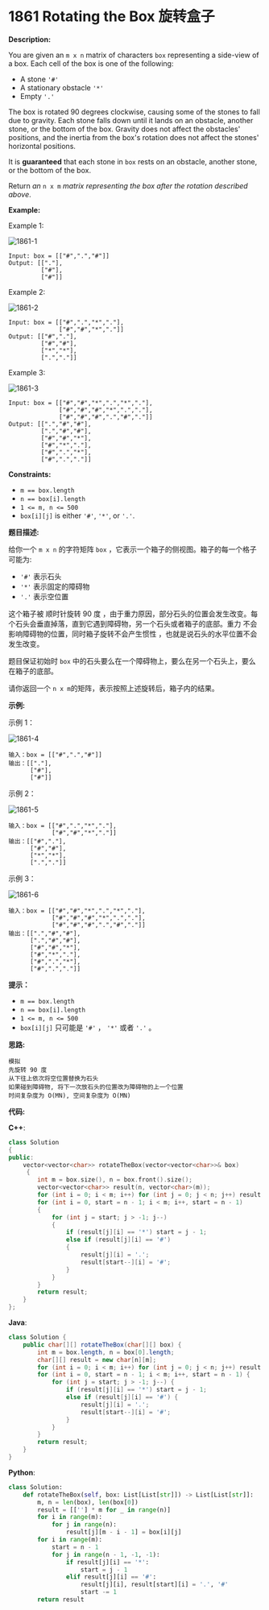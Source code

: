 # 1861 Rotating the Box 旋转盒子

__Description:__

You are given an `m x n` matrix of characters `box` representing a side-view of a box. Each cell of the box is one of the following:

- A stone `'#'`
- A stationary obstacle `'*'`
- Empty `'.'`

The box is rotated 90 degrees clockwise, causing some of the stones to fall due to gravity. Each stone falls down until it lands on an obstacle, another stone, or the bottom of the box. Gravity does not affect the obstacles' positions, and the inertia from the box's rotation does not affect the stones' horizontal positions.

It is __guaranteed__ that each stone in `box` rests on an obstacle, another stone, or the bottom of the box.

Return _an_ `n x m` _matrix representing the box after the rotation described above_.

__Example:__

Example 1:

![1861-1](https://assets.leetcode.com/uploads/2021/04/08/rotatingtheboxleetcodewithstones.png)

```text
Input: box = [["#",".","#"]]
Output: [["."],
         ["#"],
         ["#"]]
```

Example 2:

![1861-2](https://assets.leetcode.com/uploads/2021/04/08/rotatingtheboxleetcode2withstones.png)

```text
Input: box = [["#",".","*","."],
              ["#","#","*","."]]
Output: [["#","."],
         ["#","#"],
         ["*","*"],
         [".","."]]
```

Example 3:

![1861-3](https://assets.leetcode.com/uploads/2021/04/08/rotatingtheboxleetcode3withstone.png)

```text
Input: box = [["#","#","*",".","*","."],
              ["#","#","#","*",".","."],
              ["#","#","#",".","#","."]]
Output: [[".","#","#"],
         [".","#","#"],
         ["#","#","*"],
         ["#","*","."],
         ["#",".","*"],
         ["#",".","."]]
```

__Constraints:__

- `m == box.length`
- `n == box[i].length`
- `1 <= m, n <= 500`
- `box[i][j]` is either `'#'`, `'*'`, or `'.'`.

__题目描述:__

给你一个 `m x n` 的字符矩阵 `box` ，它表示一个箱子的侧视图。箱子的每一个格子可能为:

- `'#'` 表示石头
- `'*'` 表示固定的障碍物
- `'.'` 表示空位置

这个箱子被 顺时针旋转 90 度 ，由于重力原因，部分石头的位置会发生改变。每个石头会垂直掉落，直到它遇到障碍物，另一个石头或者箱子的底部。重力 不会 影响障碍物的位置，同时箱子旋转不会产生惯性 ，也就是说石头的水平位置不会发生改变。

题目保证初始时 `box` 中的石头要么在一个障碍物上，要么在另一个石头上，要么在箱子的底部。

请你返回一个 `n x m`的矩阵，表示按照上述旋转后，箱子内的结果。

__示例:__

示例 1：

![1861-4](https://assets.leetcode.com/uploads/2021/04/08/rotatingtheboxleetcodewithstones.png)

```text
输入：box = [["#",".","#"]]
输出：[["."],
      ["#"],
      ["#"]]
```

示例 2：

![1861-5](https://assets.leetcode.com/uploads/2021/04/08/rotatingtheboxleetcode2withstones.png)

```text
输入：box = [["#",".","*","."],
            ["#","#","*","."]]
输出：[["#","."],
      ["#","#"],
      ["*","*"],
      [".","."]]
```

示例 3：

![1861-6](https://assets.leetcode.com/uploads/2021/04/08/rotatingtheboxleetcode3withstone.png)

```text
输入：box = [["#","#","*",".","*","."],
            ["#","#","#","*",".","."],
            ["#","#","#",".","#","."]]
输出：[[".","#","#"],
      [".","#","#"],
      ["#","#","*"],
      ["#","*","."],
      ["#",".","*"],
      ["#",".","."]]
```

__提示：__

- `m == box.length`
- `n == box[i].length`
- `1 <= m, n <= 500`
- `box[i][j]` 只可能是 `'#'` ， `'*'` 或者 `'.'` 。

__思路:__

```text
模拟
先旋转 90 度
从下往上依次将空位置替换为石头
如果碰到障碍物, 将下一次放石头的位置改为障碍物的上一个位置
时间复杂度为 O(MN), 空间复杂度为 O(MN)
```

__代码:__

__C++__:

```C++
class Solution 
{
public:
    vector<vector<char>> rotateTheBox(vector<vector<char>>& box)
     {
        int m = box.size(), n = box.front().size();
        vector<vector<char>> result(n, vector<char>(m));
        for (int i = 0; i < m; i++) for (int j = 0; j < n; j++) result[j][m - i - 1] = box[i][j];
        for (int i = 0, start = n - 1; i < m; i++, start = n - 1) 
        {
            for (int j = start; j > -1; j--) 
            {
                if (result[j][i] == '*') start = j - 1;
                else if (result[j][i] == '#') 
                {
                    result[j][i] = '.';
                    result[start--][i] = '#';
                }
            }
        }
        return result;
    }
};
```

__Java__:

```Java
class Solution {
    public char[][] rotateTheBox(char[][] box) {
        int m = box.length, n = box[0].length;
        char[][] result = new char[n][m];
        for (int i = 0; i < m; i++) for (int j = 0; j < n; j++) result[j][m - i - 1] = box[i][j];
        for (int i = 0, start = n - 1; i < m; i++, start = n - 1) {
            for (int j = start; j > -1; j--) {
                if (result[j][i] == '*') start = j - 1;
                else if (result[j][i] == '#') {
                    result[j][i] = '.';
                    result[start--][i] = '#';
                }
            }
        }
        return result;
    }
}
```

__Python__:

```Python
class Solution:
    def rotateTheBox(self, box: List[List[str]]) -> List[List[str]]:
        m, n = len(box), len(box[0])
        result = [[''] * m for _ in range(n)]
        for i in range(m):
            for j in range(n):
                result[j][m - i - 1] = box[i][j]
        for i in range(m):
            start = n - 1
            for j in range(n - 1, -1, -1):
                if result[j][i] == '*':
                    start = j - 1
                elif result[j][i] == '#':
                    result[j][i], result[start][i] = '.', '#'
                    start -= 1
        return result
```
